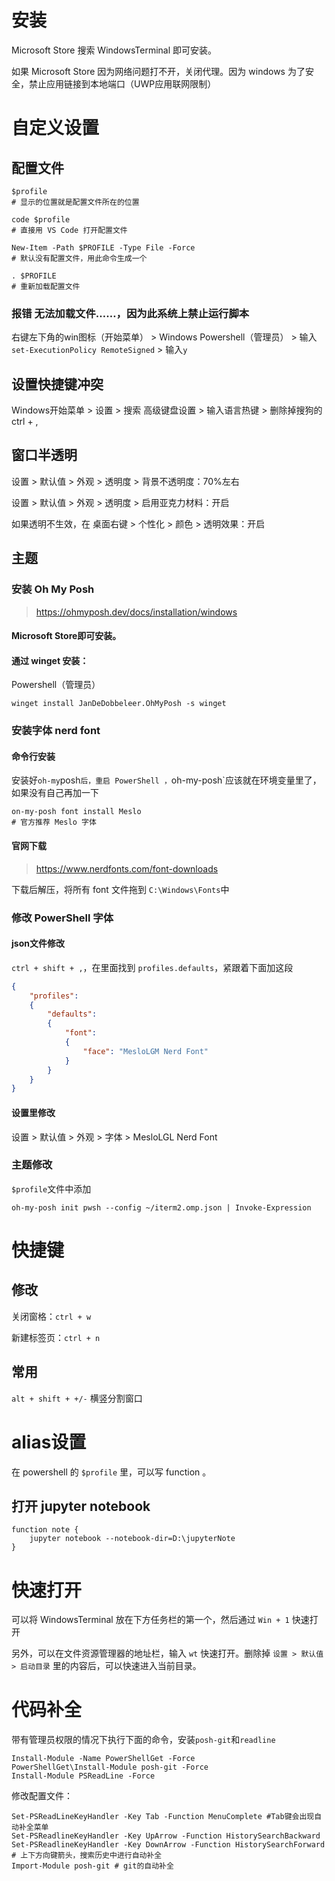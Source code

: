 # 安装

Microsoft Store 搜索 WindowsTerminal 即可安装。

如果 Microsoft Store 因为网络问题打不开，关闭代理。因为 windows 为了安全，禁止应用链接到本地端口（UWP应用联网限制）

# 自定义设置

## 配置文件

```shell
$profile
# 显示的位置就是配置文件所在的位置

code $profile
# 直接用 VS Code 打开配置文件

New-Item -Path $PROFILE -Type File -Force
# 默认没有配置文件，用此命令生成一个

. $PROFILE
# 重新加载配置文件
```

### 报错 无法加载文件……，因为此系统上禁止运行脚本

右键左下角的win图标（开始菜单） > Windows Powershell（管理员） > 输入`set-ExecutionPolicy RemoteSigned` > 输入`y` 

## 设置快捷键冲突

Windows开始菜单 > 设置 > 搜索 高级键盘设置 > 输入语言热键 > 删除掉搜狗的ctrl + ,

## 窗口半透明

设置 > 默认值 > 外观 > 透明度 > 背景不透明度：70%左右

设置 > 默认值 > 外观 > 透明度 > 启用亚克力材料：开启

如果透明不生效，在 桌面右键 > 个性化 > 颜色 > 透明效果：开启

## 主题

### 安装  Oh My Posh

> https://ohmyposh.dev/docs/installation/windows

#### Microsoft Store即可安装。

#### 通过 winget 安装：

Powershell（管理员）

```shell
winget install JanDeDobbeleer.OhMyPosh -s winget
```

### 安装字体 nerd font

#### 命令行安装

安装好`oh-my`posh`后，重启 PowerShell ，`oh-my-posh`应该就在环境变量里了，如果没有自己再加一下

```shell
on-my-posh font install Meslo
# 官方推荐 Meslo 字体
```

#### 官网下载

> https://www.nerdfonts.com/font-downloads

下载后解压，将所有 font 文件拖到 `C:\Windows\Fonts`中

### 修改 PowerShell 字体

#### json文件修改

`ctrl + shift + ,`，在里面找到 `profiles.defaults`，紧跟着下面加这段

```json
{
    "profiles":
    {
        "defaults":
        {
            "font":
            {
                "face": "MesloLGM Nerd Font"
            }
        }
    }
}
```

#### 设置里修改

设置 > 默认值 > 外观 > 字体 > MesloLGL Nerd Font

### 主题修改

`$profile`文件中添加

```shell
oh-my-posh init pwsh --config ~/iterm2.omp.json | Invoke-Expression
```

# 快捷键

## 修改

关闭窗格：`ctrl + w`

新建标签页：`ctrl + n`

## 常用

`alt + shift + +/-`  横竖分割窗口

# alias设置

在 powershell 的 `$profile` 里，可以写 function 。

## 打开 jupyter notebook

```
function note {
    jupyter notebook --notebook-dir=D:\jupyterNote
}
```

# 快速打开

可以将 WindowsTerminal 放在下方任务栏的第一个，然后通过 `Win + 1` 快速打开

另外，可以在文件资源管理器的地址栏，输入 `wt` 快速打开。删除掉 `设置 > 默认值 > 启动目录` 里的内容后，可以快速进入当前目录。

# 代码补全

带有管理员权限的情况下执行下面的命令，安装`posh-git`和`readline`

```shell
Install-Module -Name PowerShellGet -Force
PowerShellGet\Install-Module posh-git -Force
Install-Module PSReadLine -Force
```

修改配置文件：

```shell
Set-PSReadLineKeyHandler -Key Tab -Function MenuComplete #Tab键会出现自动补全菜单
Set-PSReadlineKeyHandler -Key UpArrow -Function HistorySearchBackward
Set-PSReadlineKeyHandler -Key DownArrow -Function HistorySearchForward
# 上下方向键箭头，搜索历史中进行自动补全
Import-Module posh-git # git的自动补全
```

